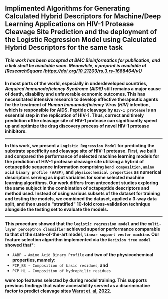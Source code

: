 ## Implimented Algorithms for Generating Calculated Hybrid Descriptors for Machine/Deep Learning Applications on HIV-1 Protease Cleavage Site Prediction and the deployment of the Logistic Regression Model using Calculated Hybrid Descriptors for the same task

##### This work has been accepted at _BMC Bioinformatics_ for publication, and a link shall be available soon. Meanwhile, a preprint is available at [ResearchSquare (https://doi.org/10.21203/rs.3.rs-1688464/v1)

**In most parts of the world, especially in underdeveloped countries, _Acquired Immunodeficiency Syndrome (AIDS)_ still remains a major cause of death, disability and unfavorable economic outcomes. This has necessitated intensive research to develop effective therapeutic agents for the treatment of _Human Immunodeficiency Virus (HIV)_ infection, which is responsible for AIDS.  Peptide cleavage by `HIV-1 protease` is an essential step in the replication of HIV-1. Thus, correct and timely prediction ofthe cleavage site of HIV-1 protease can significantly speed up and optimize the drug discovery process of novel HIV-1 protease inhibitors.**
***
**In this work, we present a `Logistic Regression Model` for predicting the substrate specificity and cleavage site of HIV-1 protease. First, we built and compared the performance of selected machine learning models for the prediction of HIV-1 protease cleavage site utilizing a hybrid of octapeptide sequence information comprising 
`bond composition`, `amino acid binary profile (AABP)`, and `physicochemical properties` as numerical descriptors serving as input variables for some selected machine learning algorithms. Our work differs from antecedent studies exploring the same subject in the combination of octapeptide descriptors and method used. Instead of using various subsets of the dataset for training and testing the models, we combined the dataset, applied a 3-way data split, and then used a "stratified" 10-fold cross-validation technique alongside the testing set to evaluate the models.**
***
**This procedure showed that the `logistic regression model` and the `multi-layer perceptron classifier` achieved superior performance comparable to that of the state-of-the-art model, `linear support vector machine`. Our feature selection algorithm implemented via the `Decision tree model` showed that***: 

* `AABP → Amino Acid Binary Profile` **and two of the physicochemical properties, mamely**: 
* `PCP_BS → Composition of basic residues`, **and** 
* `PCP_HL → Composition of hydrophilic residues` 

**were top features selected by during model training. This supports previous findings that water accessibility served as a discriminative factor to predict cleavage sites [Warut et. al, 2022]( https://doi.org/10.1155/2022/8513719).**
